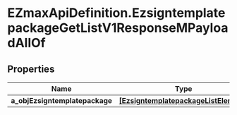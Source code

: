 # EZmaxApiDefinition.EzsigntemplatepackageGetListV1ResponseMPayloadAllOf

## Properties

Name | Type | Description | Notes
------------ | ------------- | ------------- | -------------
**a_objEzsigntemplatepackage** | [**[EzsigntemplatepackageListElement]**](EzsigntemplatepackageListElement.md) |  | 


